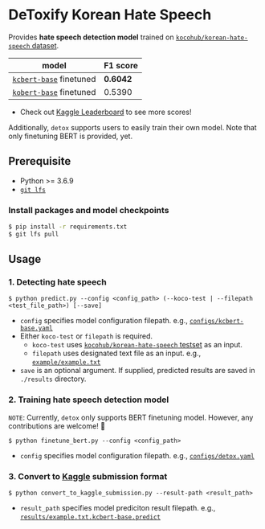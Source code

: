 # DeToxify Korean Hate Speech
Provides **hate speech detection model** trained on [`kocohub/korean-hate-speech` dataset](https://github.com/kocohub/korean-hate-speech). <br>

model | F1 score
-- | --
[`kcbert-base`](https://github.com/Beomi/KcBERT) finetuned | **0.6042**
[`kobert-base`](https://github.com/SKTBrain/KoBERT) finetuned | 0.5390

- Check out [Kaggle Leaderboard](https://www.kaggle.com/c/korean-hate-speech-detection/leaderboard) to see more scores!

Additionally, `detox` supports users to easily train their own model. Note that only finetuning BERT is provided, yet.

## Prerequisite
- Python >= 3.6.9
- [`git lfs`](https://git-lfs.github.com/)

### Install packages and model checkpoints
```bash
$ pip install -r requirements.txt
$ git lfs pull
```

## Usage
### 1. Detecting hate speech
```
$ python predict.py --config <config_path> (--koco-test | --filepath <test_file_path>) [--save]
```
- `config` specifies model configuration filepath. e.g., [`configs/kcbert-base.yaml`](configs/kcbert-base.yaml)
- Either `koco-test` or `filepath` is required. 
  - `koco-test` uses [`kocohub/korean-hate-speech` testset](https://github.com/kocohub/korean-hate-speech) as an input.
  - `filepath` uses designated text file as an input. e.g., [`example/example.txt`](example/example.txt)
- `save` is an optional argument. If supplied, predicted results are saved in `./results` directory.

### 2. Training hate speech detection model
`NOTE`: Currently, `detox` only supports BERT finetuning model. However, any contributions are welcome! :tada:
```
$ python finetune_bert.py --config <config_path>
```
- `config` specifies model configuration filepath. e.g., [`configs/detox.yaml`](configs/detox.yaml)

### 3. Convert to [Kaggle](https://www.kaggle.com/c/korean-hate-speech-detection) submission format
```
$ python convert_to_kaggle_submission.py --result-path <result_path>
```
- `result_path` specifies model prediciton result filepath. e.g., [`results/example.txt.kcbert-base.predict`](results/example.txt.kcbert-base.predict)
